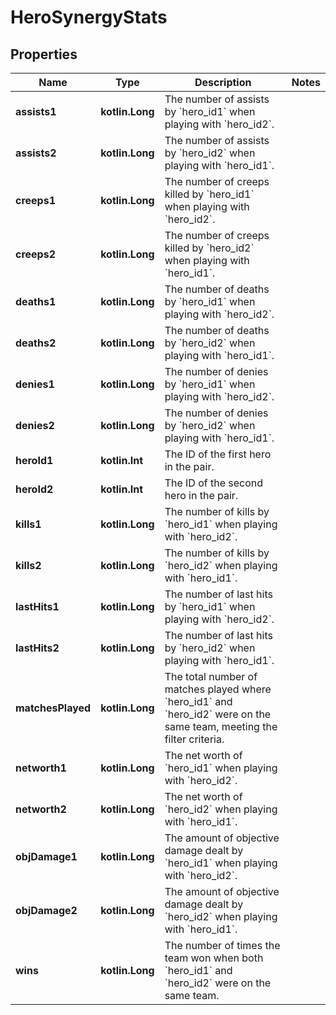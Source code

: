 
# HeroSynergyStats

## Properties
| Name | Type | Description | Notes |
| ------------ | ------------- | ------------- | ------------- |
| **assists1** | **kotlin.Long** | The number of assists by &#x60;hero_id1&#x60; when playing with &#x60;hero_id2&#x60;. |  |
| **assists2** | **kotlin.Long** | The number of assists by &#x60;hero_id2&#x60; when playing with &#x60;hero_id1&#x60;. |  |
| **creeps1** | **kotlin.Long** | The number of creeps killed by &#x60;hero_id1&#x60; when playing with &#x60;hero_id2&#x60;. |  |
| **creeps2** | **kotlin.Long** | The number of creeps killed by &#x60;hero_id2&#x60; when playing with &#x60;hero_id1&#x60;. |  |
| **deaths1** | **kotlin.Long** | The number of deaths by &#x60;hero_id1&#x60; when playing with &#x60;hero_id2&#x60;. |  |
| **deaths2** | **kotlin.Long** | The number of deaths by &#x60;hero_id2&#x60; when playing with &#x60;hero_id1&#x60;. |  |
| **denies1** | **kotlin.Long** | The number of denies by &#x60;hero_id1&#x60; when playing with &#x60;hero_id2&#x60;. |  |
| **denies2** | **kotlin.Long** | The number of denies by &#x60;hero_id2&#x60; when playing with &#x60;hero_id1&#x60;. |  |
| **heroId1** | **kotlin.Int** | The ID of the first hero in the pair. |  |
| **heroId2** | **kotlin.Int** | The ID of the second hero in the pair. |  |
| **kills1** | **kotlin.Long** | The number of kills by &#x60;hero_id1&#x60; when playing with &#x60;hero_id2&#x60;. |  |
| **kills2** | **kotlin.Long** | The number of kills by &#x60;hero_id2&#x60; when playing with &#x60;hero_id1&#x60;. |  |
| **lastHits1** | **kotlin.Long** | The number of last hits by &#x60;hero_id1&#x60; when playing with &#x60;hero_id2&#x60;. |  |
| **lastHits2** | **kotlin.Long** | The number of last hits by &#x60;hero_id2&#x60; when playing with &#x60;hero_id1&#x60;. |  |
| **matchesPlayed** | **kotlin.Long** | The total number of matches played where &#x60;hero_id1&#x60; and &#x60;hero_id2&#x60; were on the same team, meeting the filter criteria. |  |
| **networth1** | **kotlin.Long** | The net worth of &#x60;hero_id1&#x60; when playing with &#x60;hero_id2&#x60;. |  |
| **networth2** | **kotlin.Long** | The net worth of &#x60;hero_id2&#x60; when playing with &#x60;hero_id1&#x60;. |  |
| **objDamage1** | **kotlin.Long** | The amount of objective damage dealt by &#x60;hero_id1&#x60; when playing with &#x60;hero_id2&#x60;. |  |
| **objDamage2** | **kotlin.Long** | The amount of objective damage dealt by &#x60;hero_id2&#x60; when playing with &#x60;hero_id1&#x60;. |  |
| **wins** | **kotlin.Long** | The number of times the team won when both &#x60;hero_id1&#x60; and &#x60;hero_id2&#x60; were on the same team. |  |



